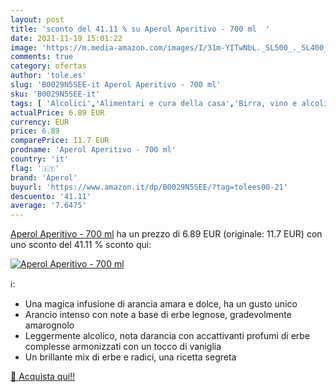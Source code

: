 ```yaml
---
layout: post
title: 'sconto del 41.11 % su Aperol Aperitivo - 700 ml  '
date: 2021-11-19 15:01:22
image: 'https://m.media-amazon.com/images/I/31m-YITwNbL._SL500_._SL400_.jpg'
comments: true
category: ofertas
author: 'tole.es'
slug: 'B0029N5SEE-it Aperol Aperitivo - 700 ml'
sku: 'B0029N5SEE-it'
tags: [ 'Alcolici','Alimentari e cura della casa','Birra, vino e alcolici','Liquori','aperol', ]
actualPrice: 6.89 EUR
currency: EUR
price: 6.89
comparePrice: 11.7 EUR
prodname: 'Aperol Aperitivo - 700 ml'
country: 'it'
flag: '🇮🇹'
brand: 'Aperol'
buyurl: 'https://www.amazon.it/dp/B0029N5SEE/?tag=tolees00-21'
descuento: '41.11'
average: '7.6475'
---
```


[Aperol Aperitivo - 700 ml](https://www.amazon.it/dp/B0029N5SEE/?tag=tolees00-21) ha un prezzo di 6.89 EUR (originale: 11.7 EUR) con uno sconto del 41.11 % sconto qui:

[![Aperol Aperitivo - 700 ml](https://m.media-amazon.com/images/I/31m-YITwNbL._SL500_._SL400_.jpg)](https://www.amazon.it/dp/B0029N5SEE/?tag=tolees00-21)

ℹ️:

- Una magica infusione di arancia amara e dolce, ha un gusto unico
- Arancio intenso con note a base di erbe legnose, gradevolmente amarognolo
- Leggermente alcolico, nota darancia con accattivanti profumi di erbe complesse armonizzati con un tocco di vaniglia
- Un brillante mix di erbe e radici, una ricetta segreta

[🛒 Acquista qui!!](https://www.amazon.it/dp/B0029N5SEE/?tag=tolees00-21)
